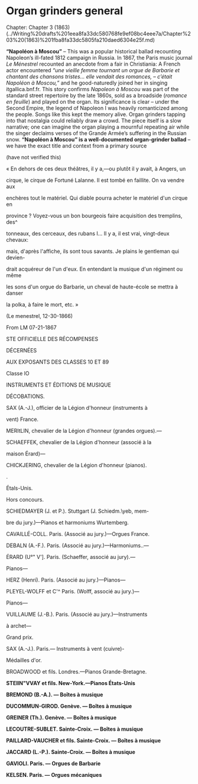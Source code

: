 # Organ grinders general

Chapter: Chapter 3 (1863) (../Writing%20drafts%201eea8fa33dc580768fe9ef08bc4eee7a/Chapter%203%20(1863)%201fba8fa33dc5805fa210daed6304e25f.md)

**“Napoléon à Moscou”** – This was a popular historical ballad recounting Napoleon’s ill-fated 1812 campaign in Russia. In 1867, the Paris music journal *Le Ménestrel* recounted an anecdote from a fair in Christiania: A French actor encountered *“une vieille femme tournant un orgue de Barbarie et chantant des chansons tristes… elle vendait des romances, – c’était Napoléon à Moscou,”* and he good-naturedly joined her in singing itgallica.bnf.fr. This story confirms *Napoleon à Moscou* was part of the standard street repertoire by the late 1860s, sold as a broadside (*romance en feuille*) and played on the organ. Its significance is clear – under the Second Empire, the legend of Napoleon I was heavily romanticized among the people. Songs like this kept the memory alive. Organ grinders tapping into that nostalgia could reliably draw a crowd. The piece itself is a slow narrative; one can imagine the organ playing a mournful repeating air while the singer declaims verses of the Grande Armée’s suffering in the Russian snow. **“Napoléon à Moscou” is a well-documented organ-grinder ballad** – we have the exact title and context from a primary source

(have not verified this)

« En dehors de ces deux théâtres, il y a,—ou plutôt il y avait, à Angers, un

cirque, le cirque de Fortuné Lalanne. Il est tombé en faillite. On va vendre aux

enchères tout le matériel. Qui diable pourra acheter le matériel d'un cirque en

province ? Voyez-vous un bon bourgeois faire acquisition des tremplins, des^

tonneaux, des cerceaux, des rubans I... Il y a, il est vrai, vingt-deux chevaux:

mais, d'après l'affiche, ils sont tous savants. Je plains le gentleman qui devien-

drait acquéreur de l'un d'eux. En entendant la musique d'un régiment ou même

les sons d'un orgue do Barbarie, un cheval de haute-école se mettra à danser

la polka, à faire le mort, etc. »

(Le menestrel, 12-30-1866)

From LM 07-21-1867

STE OFFICIELLE DES RÉCOMPENSES

DÉCERNÉES

AUX EXPOSANTS DES CLASSES 10 ET 89

Classe lO

INSTRUMENTS ET ÉDITIONS DE MUSIQUE

DÉCOBATIONS.

SAX (A.-J.), officier de la Légion d'honneur (instruments à

vent) France.

MERItLIN, chevalier de la Légion d'honneur (grandes orgues).—

SCHAEFFEK, chevalier de la Légion d'honneur (associé à la

maison Érard)—

CHICKJERING, chevalier de la Légion d'honneur (pianos).

.

Étals-Unis.

Hors concours.

SCHIEDMAYER (J. et P.). Stuttgart (J. Schiedm.\yeb, mem-

bre du jury.)—Pianos et harmoniums Wurtemberg.

CAVAILLÉ-COLL. Paris. (Associé au jury.)—Orgues France.

DEBALN (A.-F.). Paris. (Associé au jury.)—Harmoniums..—

ÉRARD (U°" V']. Paris. (Schaeffer, associé au jury).—

Pianos—

HERZ (Henri). Paris. (Associé au jury.)—Pianos—

PLEYEL-WOLFF et C'^ Paris. (Wolff, associé au jury.)—

Pianos—

VUILLAUME (J.-B.). Paris. (Associé au jury.)—Instruments

à archet—

Grand prix.

SAX (A.-J.). Paris.— Instruments à vent (cuivre)-

Médailles d'or.

BROADWOOD et fils. Londres.—Pianos Grande-Bretagne.

**STEIIN"VVAY et fils. New-York.—Pianos États-Unis**

**BREMOND (B.-A.). — Boîtes à musique**

**DUCOMMUN-GIROD. Genève. — Boîtes à musique**

**GREINER (Th.). Genève. — Boîtes à musique**

**LECOUTRE-SUBLET. Sainte-Croix. — Boîtes à musique**

**PAILLARD-VAUCHER et fils. Sainte-Croix. — Boîtes à musique**

**JACCARD (L.-P.). Sainte-Croix. — Boîtes à musique**

**GAVIOLI. Paris. — Orgues de Barbarie**

**KELSEN. Paris. — Orgues mécaniques**